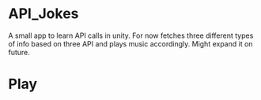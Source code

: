 # API_Jokes
A small app to learn API calls in unity. For now fetches three different types of info based on three API and plays music accordingly. Might expand it on future.


# Play

